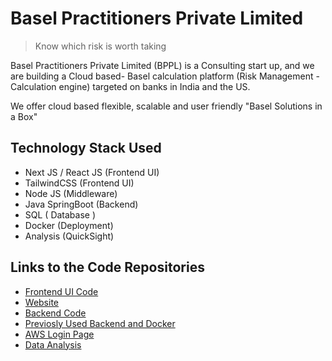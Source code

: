 # Basel Practitioners Private Limited
> Know which risk is worth taking

Basel Practitioners Private Limited (BPPL) is a Consulting start up, and we are building a Cloud based- Basel  calculation platform (Risk Management - Calculation engine) targeted on banks in India and the US.

We offer cloud based flexible, scalable and user friendly "Basel Solutions in a Box"

## Technology Stack Used
- Next JS / React JS  (Frontend UI)
- TailwindCSS (Frontend UI)
- Node JS  (Middleware)
- Java SpringBoot (Backend)
- SQL ( Database )
- Docker (Deployment)
- Analysis (QuickSight)

## Links to the Code Repositories
- [Frontend UI Code](https://github.com/baselpractitioners/bppl_app_ui) 
- [Website](https://github.com/baselpractitioners/website) 
- [Backend Code](https://github.com/baselpractitioners/bppl_app_backend) 
- [Previosly Used Backend and Docker](https://github.com/baselpractitioners/bppl_ui_modules_old)
- [AWS Login Page](https://654260966052.signin.aws.amazon.com/console) 
- [Data Analysis](https://github.com/baselpractitioners/data-analysis)
